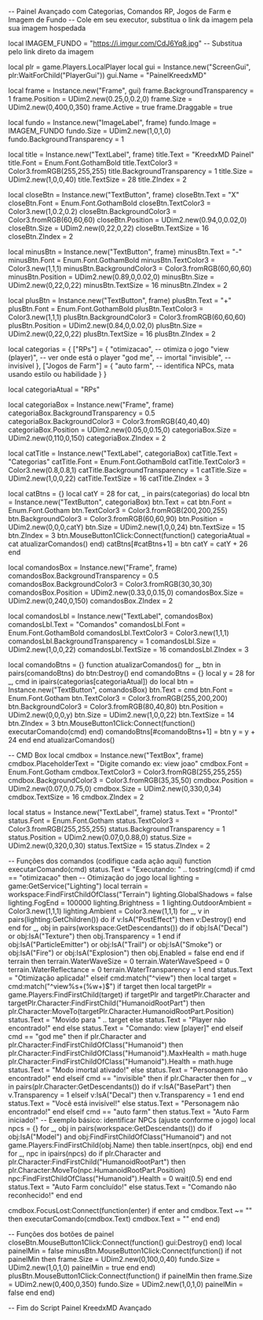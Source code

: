 -- Painel Avançado com Categorias, Comandos RP, Jogos de Farm e Imagem de Fundo
-- Cole em seu executor, substitua o link da imagem pela sua imagem hospedada

local IMAGEM_FUNDO = "https://i.imgur.com/CdJ6Yq8.jpg" -- Substitua pelo link direto da imagem

local plr = game.Players.LocalPlayer
local gui = Instance.new("ScreenGui", plr:WaitForChild("PlayerGui"))
gui.Name = "PainelKreedxMD"

local frame = Instance.new("Frame", gui)
frame.BackgroundTransparency = 1
frame.Position = UDim2.new(0.25,0,0.2,0)
frame.Size = UDim2.new(0,400,0,350)
frame.Active = true
frame.Draggable = true

local fundo = Instance.new("ImageLabel", frame)
fundo.Image = IMAGEM_FUNDO
fundo.Size = UDim2.new(1,0,1,0)
fundo.BackgroundTransparency = 1

local title = Instance.new("TextLabel", frame)
title.Text = "KreedxMD Painel"
title.Font = Enum.Font.GothamBold
title.TextColor3 = Color3.fromRGB(255,255,255)
title.BackgroundTransparency = 1
title.Size = UDim2.new(1,0,0,40)
title.TextSize = 28
title.ZIndex = 2

local closeBtn = Instance.new("TextButton", frame)
closeBtn.Text = "X"
closeBtn.Font = Enum.Font.GothamBold
closeBtn.TextColor3 = Color3.new(1,0.2,0.2)
closeBtn.BackgroundColor3 = Color3.fromRGB(60,60,60)
closeBtn.Position = UDim2.new(0.94,0,0.02,0)
closeBtn.Size = UDim2.new(0,22,0,22)
closeBtn.TextSize = 16
closeBtn.ZIndex = 2

local minusBtn = Instance.new("TextButton", frame)
minusBtn.Text = "-"
minusBtn.Font = Enum.Font.GothamBold
minusBtn.TextColor3 = Color3.new(1,1,1)
minusBtn.BackgroundColor3 = Color3.fromRGB(60,60,60)
minusBtn.Position = UDim2.new(0.89,0,0.02,0)
minusBtn.Size = UDim2.new(0,22,0,22)
minusBtn.TextSize = 16
minusBtn.ZIndex = 2

local plusBtn = Instance.new("TextButton", frame)
plusBtn.Text = "+"
plusBtn.Font = Enum.Font.GothamBold
plusBtn.TextColor3 = Color3.new(1,1,1)
plusBtn.BackgroundColor3 = Color3.fromRGB(60,60,60)
plusBtn.Position = UDim2.new(0.84,0,0.02,0)
plusBtn.Size = UDim2.new(0,22,0,22)
plusBtn.TextSize = 16
plusBtn.ZIndex = 2

local categorias = {
    ["RPs"] = {
        "otimizacao", -- otimiza o jogo
        "view (player)", -- ver onde está o player
        "god me", -- imortal
        "invisible", -- invisível
    },
    ["Jogos de Farm"] = {
        "auto farm", -- identifica NPCs, mata usando estilo ou habilidade
    }
}

local categoriaAtual = "RPs"

local categoriaBox = Instance.new("Frame", frame)
categoriaBox.BackgroundTransparency = 0.5
categoriaBox.BackgroundColor3 = Color3.fromRGB(40,40,40)
categoriaBox.Position = UDim2.new(0.05,0,0.15,0)
categoriaBox.Size = UDim2.new(0,110,0,150)
categoriaBox.ZIndex = 2

local catTitle = Instance.new("TextLabel", categoriaBox)
catTitle.Text = "Categorias"
catTitle.Font = Enum.Font.GothamBold
catTitle.TextColor3 = Color3.new(0.8,0.8,1)
catTitle.BackgroundTransparency = 1
catTitle.Size = UDim2.new(1,0,0,22)
catTitle.TextSize = 16
catTitle.ZIndex = 3

local catBtns = {}
local catY = 28
for cat, _ in pairs(categorias) do
    local btn = Instance.new("TextButton", categoriaBox)
    btn.Text = cat
    btn.Font = Enum.Font.Gotham
    btn.TextColor3 = Color3.fromRGB(200,200,255)
    btn.BackgroundColor3 = Color3.fromRGB(60,60,90)
    btn.Position = UDim2.new(0,0,0,catY)
    btn.Size = UDim2.new(1,0,0,24)
    btn.TextSize = 15
    btn.ZIndex = 3
    btn.MouseButton1Click:Connect(function()
        categoriaAtual = cat
        atualizarComandos()
    end)
    catBtns[#catBtns+1] = btn
    catY = catY + 26
end

local comandosBox = Instance.new("Frame", frame)
comandosBox.BackgroundTransparency = 0.5
comandosBox.BackgroundColor3 = Color3.fromRGB(30,30,30)
comandosBox.Position = UDim2.new(0.33,0,0.15,0)
comandosBox.Size = UDim2.new(0,240,0,150)
comandosBox.ZIndex = 2

local comandosLbl = Instance.new("TextLabel", comandosBox)
comandosLbl.Text = "Comandos"
comandosLbl.Font = Enum.Font.GothamBold
comandosLbl.TextColor3 = Color3.new(1,1,1)
comandosLbl.BackgroundTransparency = 1
comandosLbl.Size = UDim2.new(1,0,0,22)
comandosLbl.TextSize = 16
comandosLbl.ZIndex = 3

local comandoBtns = {}
function atualizarComandos()
    for _, btn in pairs(comandoBtns) do btn:Destroy() end
    comandoBtns = {}
    local y = 28
    for _, cmd in ipairs(categorias[categoriaAtual]) do
        local btn = Instance.new("TextButton", comandosBox)
        btn.Text = cmd
        btn.Font = Enum.Font.Gotham
        btn.TextColor3 = Color3.fromRGB(255,200,200)
        btn.BackgroundColor3 = Color3.fromRGB(80,40,80)
        btn.Position = UDim2.new(0,0,0,y)
        btn.Size = UDim2.new(1,0,0,22)
        btn.TextSize = 14
        btn.ZIndex = 3
        btn.MouseButton1Click:Connect(function()
            executarComando(cmd)
        end)
        comandoBtns[#comandoBtns+1] = btn
        y = y + 24
    end
end
atualizarComandos()

-- CMD Box
local cmdbox = Instance.new("TextBox", frame)
cmdbox.PlaceholderText = "Digite comando ex: view joao"
cmdbox.Font = Enum.Font.Gotham
cmdbox.TextColor3 = Color3.fromRGB(255,255,255)
cmdbox.BackgroundColor3 = Color3.fromRGB(35,35,50)
cmdbox.Position = UDim2.new(0.07,0,0.75,0)
cmdbox.Size = UDim2.new(0,330,0,34)
cmdbox.TextSize = 16
cmdbox.ZIndex = 2

local status = Instance.new("TextLabel", frame)
status.Text = "Pronto!"
status.Font = Enum.Font.Gotham
status.TextColor3 = Color3.fromRGB(255,255,255)
status.BackgroundTransparency = 1
status.Position = UDim2.new(0.07,0,0.88,0)
status.Size = UDim2.new(0,320,0,30)
status.TextSize = 15
status.ZIndex = 2

-- Funções dos comandos (codifique cada ação aqui)
function executarComando(cmd)
    status.Text = "Executando: " .. tostring(cmd)
    if cmd == "otimizacao" then
        -- Otimização do jogo
        local lighting = game:GetService("Lighting")
        local terrain = workspace:FindFirstChildOfClass("Terrain")
        lighting.GlobalShadows = false
        lighting.FogEnd = 100000
        lighting.Brightness = 1
        lighting.OutdoorAmbient = Color3.new(1,1,1)
        lighting.Ambient = Color3.new(1,1,1)
        for _, v in pairs(lighting:GetChildren()) do
            if v:IsA("PostEffect") then v:Destroy() end
        end
        for _, obj in pairs(workspace:GetDescendants()) do
            if obj:IsA("Decal") or obj:IsA("Texture") then obj.Transparency = 1 end
            if obj:IsA("ParticleEmitter") or obj:IsA("Trail") or obj:IsA("Smoke") or obj:IsA("Fire") or obj:IsA("Explosion") then obj.Enabled = false end
        end
        if terrain then
            terrain.WaterWaveSize = 0
            terrain.WaterWaveSpeed = 0
            terrain.WaterReflectance = 0
            terrain.WaterTransparency = 1
        end
        status.Text = "Otimização aplicada!"
    elseif cmd:match("^view") then
        local target = cmd:match("^view%s+(%w+)$")
        if target then
            local targetPlr = game.Players:FindFirstChild(target)
            if targetPlr and targetPlr.Character and targetPlr.Character:FindFirstChild("HumanoidRootPart") then
                plr.Character:MoveTo(targetPlr.Character.HumanoidRootPart.Position)
                status.Text = "Movido para " .. target
            else
                status.Text = "Player não encontrado!"
            end
        else
            status.Text = "Comando: view [player]"
        end
    elseif cmd == "god me" then
        if plr.Character and plr.Character:FindFirstChildOfClass("Humanoid") then
            plr.Character:FindFirstChildOfClass("Humanoid").MaxHealth = math.huge
            plr.Character:FindFirstChildOfClass("Humanoid").Health = math.huge
            status.Text = "Modo imortal ativado!"
        else
            status.Text = "Personagem não encontrado!"
        end
    elseif cmd == "invisible" then
        if plr.Character then
            for _, v in pairs(plr.Character:GetDescendants()) do
                if v:IsA("BasePart") then
                    v.Transparency = 1
                elseif v:IsA("Decal") then
                    v.Transparency = 1
                end
            end
            status.Text = "Você está invisível!"
        else
            status.Text = "Personagem não encontrado!"
        end
    elseif cmd == "auto farm" then
        status.Text = "Auto Farm iniciado!"
        -- Exemplo básico: identificar NPCs (ajuste conforme o jogo)
        local npcs = {}
        for _, obj in pairs(workspace:GetDescendants()) do
            if obj:IsA("Model") and obj:FindFirstChildOfClass("Humanoid") and not game.Players:FindFirstChild(obj.Name) then
                table.insert(npcs, obj)
            end
        end
        for _, npc in ipairs(npcs) do
            if plr.Character and plr.Character:FindFirstChild("HumanoidRootPart") then
                plr.Character:MoveTo(npc.HumanoidRootPart.Position)
                npc:FindFirstChildOfClass("Humanoid").Health = 0
                wait(0.5)
            end
        end
        status.Text = "Auto Farm concluído!"
    else
        status.Text = "Comando não reconhecido!"
    end
end

cmdbox.FocusLost:Connect(function(enter)
    if enter and cmdbox.Text ~= "" then
        executarComando(cmdbox.Text)
        cmdbox.Text = ""
    end
end)

-- Funções dos botões de painel
closeBtn.MouseButton1Click:Connect(function()
    gui:Destroy()
end)
local painelMin = false
minusBtn.MouseButton1Click:Connect(function()
    if not painelMin then
        frame.Size = UDim2.new(0,100,0,40)
        fundo.Size = UDim2.new(1,0,1,0)
        painelMin = true
    end
end)
plusBtn.MouseButton1Click:Connect(function()
    if painelMin then
        frame.Size = UDim2.new(0,400,0,350)
        fundo.Size = UDim2.new(1,0,1,0)
        painelMin = false
    end
end)

-- Fim do Script Painel KreedxMD Avançado
